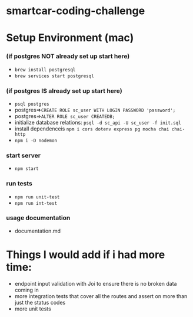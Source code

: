 # smartcar-coding-challenge
# Setup Environment (mac)

### (if postgres NOT already set up start here)
- `brew install postgresql`
- `brew services start postgresql`

### (if postgres IS already set up start here)
- `psql postgres`
- postgres=>`CREATE ROLE sc_user WITH LOGIN PASSWORD 'password';`
- postgres=>`ALTER ROLE sc_user CREATEDB;`
- initialize database relations: `psql -d sc_api -U sc_user -f init.sql`
- install dependenceis `npm i cors dotenv express pg mocha chai chai-http`
- `npm i -D nodemon`

### start server
- `npm start`

### run tests
- `npm run unit-test`
- `npm run int-test`

### usage documentation
- documentation.md

# Things I would add if i had more time:
- endpoint input validation with Joi to ensure there is no broken data coming in
- more integration tests that cover all the routes and assert on more than just the status codes
- more unit tests

